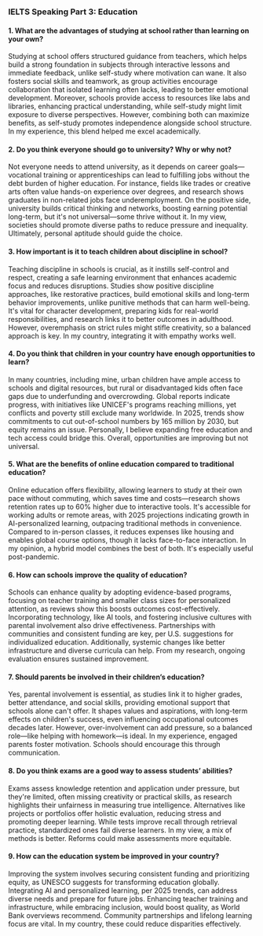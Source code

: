 ### IELTS Speaking Part 3: Education

#### 1. What are the advantages of studying at school rather than learning on your own?
Studying at school offers structured guidance from teachers, which helps build a strong foundation in subjects through interactive lessons and immediate feedback, unlike self-study where motivation can wane. It also fosters social skills and teamwork, as group activities encourage collaboration that isolated learning often lacks, leading to better emotional development. Moreover, schools provide access to resources like labs and libraries, enhancing practical understanding, while self-study might limit exposure to diverse perspectives. However, combining both can maximize benefits, as self-study promotes independence alongside school structure. In my experience, this blend helped me excel academically.

#### 2. Do you think everyone should go to university? Why or why not?
Not everyone needs to attend university, as it depends on career goals—vocational training or apprenticeships can lead to fulfilling jobs without the debt burden of higher education. For instance, fields like trades or creative arts often value hands-on experience over degrees, and research shows graduates in non-related jobs face underemployment. On the positive side, university builds critical thinking and networks, boosting earning potential long-term, but it's not universal—some thrive without it. In my view, societies should promote diverse paths to reduce pressure and inequality. Ultimately, personal aptitude should guide the choice.

#### 3. How important is it to teach children about discipline in school?
Teaching discipline in schools is crucial, as it instills self-control and respect, creating a safe learning environment that enhances academic focus and reduces disruptions. Studies show positive discipline approaches, like restorative practices, build emotional skills and long-term behavior improvements, unlike punitive methods that can harm well-being. It's vital for character development, preparing kids for real-world responsibilities, and research links it to better outcomes in adulthood. However, overemphasis on strict rules might stifle creativity, so a balanced approach is key. In my country, integrating it with empathy works well.

#### 4. Do you think that children in your country have enough opportunities to learn?
In many countries, including mine, urban children have ample access to schools and digital resources, but rural or disadvantaged kids often face gaps due to underfunding and overcrowding. Global reports indicate progress, with initiatives like UNICEF's programs reaching millions, yet conflicts and poverty still exclude many worldwide. In 2025, trends show commitments to cut out-of-school numbers by 165 million by 2030, but equity remains an issue. Personally, I believe expanding free education and tech access could bridge this. Overall, opportunities are improving but not universal.

#### 5. What are the benefits of online education compared to traditional education?
Online education offers flexibility, allowing learners to study at their own pace without commuting, which saves time and costs—research shows retention rates up to 60% higher due to interactive tools. It's accessible for working adults or remote areas, with 2025 projections indicating growth in AI-personalized learning, outpacing traditional methods in convenience. Compared to in-person classes, it reduces expenses like housing and enables global course options, though it lacks face-to-face interaction. In my opinion, a hybrid model combines the best of both. It's especially useful post-pandemic.

#### 6. How can schools improve the quality of education?
Schools can enhance quality by adopting evidence-based programs, focusing on teacher training and smaller class sizes for personalized attention, as reviews show this boosts outcomes cost-effectively. Incorporating technology, like AI tools, and fostering inclusive cultures with parental involvement also drive effectiveness. Partnerships with communities and consistent funding are key, per U.S. suggestions for individualized education. Additionally, systemic changes like better infrastructure and diverse curricula can help. From my research, ongoing evaluation ensures sustained improvement.

#### 7. Should parents be involved in their children’s education?
Yes, parental involvement is essential, as studies link it to higher grades, better attendance, and social skills, providing emotional support that schools alone can't offer. It shapes values and aspirations, with long-term effects on children's success, even influencing occupational outcomes decades later. However, over-involvement can add pressure, so a balanced role—like helping with homework—is ideal. In my experience, engaged parents foster motivation. Schools should encourage this through communication.

#### 8. Do you think exams are a good way to assess students’ abilities?
Exams assess knowledge retention and application under pressure, but they're limited, often missing creativity or practical skills, as research highlights their unfairness in measuring true intelligence. Alternatives like projects or portfolios offer holistic evaluation, reducing stress and promoting deeper learning. While tests improve recall through retrieval practice, standardized ones fail diverse learners. In my view, a mix of methods is better. Reforms could make assessments more equitable.

#### 9. How can the education system be improved in your country?
Improving the system involves securing consistent funding and prioritizing equity, as UNESCO suggests for transforming education globally. Integrating AI and personalized learning, per 2025 trends, can address diverse needs and prepare for future jobs. Enhancing teacher training and infrastructure, while embracing inclusion, would boost quality, as World Bank overviews recommend. Community partnerships and lifelong learning focus are vital. In my country, these could reduce disparities effectively.
